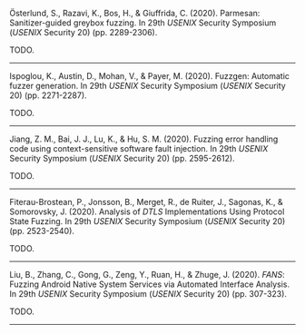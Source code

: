 Österlund, S., Razavi, K., Bos, H., & Giuffrida, C. (2020). Parmesan: Sanitizer-guided greybox fuzzing. In 29th _USENIX_ Security Symposium (_USENIX_ Security 20) (pp. 2289-2306).

TODO.

<hr/>

Ispoglou, K., Austin, D., Mohan, V., & Payer, M. (2020). Fuzzgen: Automatic fuzzer generation. In 29th _USENIX_ Security Symposium (_USENIX_ Security 20) (pp. 2271-2287).

TODO.

<hr/>

Jiang, Z. M., Bai, J. J., Lu, K., & Hu, S. M. (2020). Fuzzing error handling code using context-sensitive software fault injection. In 29th _USENIX_ Security Symposium (_USENIX_ Security 20) (pp. 2595-2612).

TODO.

<hr/>

Fiterau-Brostean, P., Jonsson, B., Merget, R., de Ruiter, J., Sagonas, K., & Somorovsky, J. (2020). Analysis of _DTLS_ Implementations Using Protocol State Fuzzing. In 29th _USENIX_ Security Symposium (_USENIX_ Security 20) (pp. 2523-2540).

TODO.

<hr/>

Liu, B., Zhang, C., Gong, G., Zeng, Y., Ruan, H., & Zhuge, J. (2020). _FANS_: Fuzzing Android Native System Services via Automated Interface Analysis. In 29th _USENIX_ Security Symposium (_USENIX_ Security 20) (pp. 307-323).

TODO.

<hr/>
